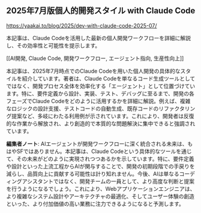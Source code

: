 ## 2025年7月版個人的開発スタイル with Claude Code

https://yaakai.to/blog/2025/dev-with-claude-code-2025-07/

本記事は、Claude Codeを活用した最新の個人開発ワークフローを詳細に解説し、その効率性と可能性を提示します。

[[AI開発, Claude Code, 開発ワークフロー, エージェント指向, 生産性向上]]

本記事は、2025年7月時点でのClaude Codeを用いた個人開発の具体的なスタイルを紹介しています。著者は、Claude Codeを単なるコード生成ツールとしてではなく、開発プロセス全体を効率化する「エージェント」として位置づけています。特に、要件定義から設計、実装、テスト、デバッグに至るまで、開発の各フェーズでClaude Codeをどのように活用するかを詳細に解説。例えば、複雑なロジックの設計支援、テストコードの自動生成、既存コードのリファクタリング提案など、多岐にわたる利用例が示されています。これにより、開発者は反復的な作業から解放され、より創造的で本質的な問題解決に集中できると強調されています。

**編集者ノート**: AIエージェントが開発ワークフローに深く統合される未来は、もはやSFではありません。本記事は、Claude Codeという具体的なツールを通じて、その未来がどのように実現されつつあるかを示しています。特に、要件定義や設計といった上流工程からAIが関与することで、開発の初期段階での手戻りを減らし、品質向上に貢献する可能性は計り知れません。今後、AIは単なるコーディングアシスタントではなく、開発チームの一員として、より高度な判断と提案を行うようになるでしょう。これにより、Webアプリケーションエンジニアは、より複雑なシステム設計やアーキテクチャの最適化、そしてユーザー体験の創造といった、より付加価値の高い業務に注力できるようになると予測します。